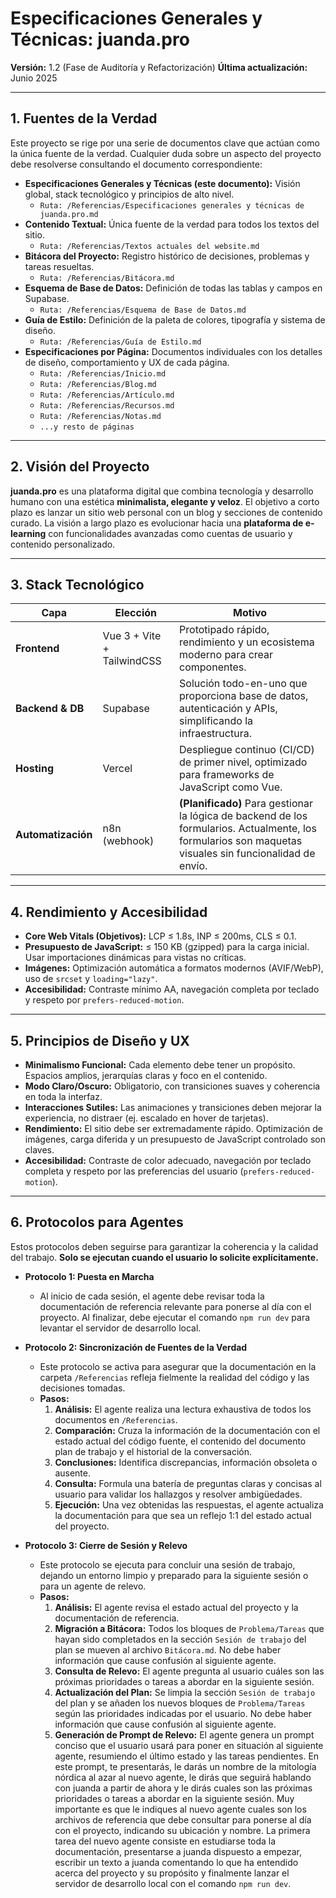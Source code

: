 # Especificaciones Generales y Técnicas: juanda.pro

**Versión:** 1.2 (Fase de Auditoría y Refactorización)
**Última actualización:** Junio 2025

---

## 1. Fuentes de la Verdad

Este proyecto se rige por una serie de documentos clave que actúan como la única fuente de la verdad. Cualquier duda sobre un aspecto del proyecto debe resolverse consultando el documento correspondiente:

- **Especificaciones Generales y Técnicas (este documento):** Visión global, stack tecnológico y principios de alto nivel.
  - `Ruta: /Referencias/Especificaciones generales y técnicas de juanda.pro.md`
- **Contenido Textual:** Única fuente de la verdad para todos los textos del sitio.
  - `Ruta: /Referencias/Textos actuales del website.md`
- **Bitácora del Proyecto:** Registro histórico de decisiones, problemas y tareas resueltas.
  - `Ruta: /Referencias/Bitácora.md`
- **Esquema de Base de Datos:** Definición de todas las tablas y campos en Supabase.
  - `Ruta: /Referencias/Esquema de Base de Datos.md`
- **Guía de Estilo:** Definición de la paleta de colores, tipografía y sistema de diseño.
  - `Ruta: /Referencias/Guía de Estilo.md`
- **Especificaciones por Página:** Documentos individuales con los detalles de diseño, comportamiento y UX de cada página.
  - `Ruta: /Referencias/Inicio.md`
  - `Ruta: /Referencias/Blog.md`
  - `Ruta: /Referencias/Artículo.md`
  - `Ruta: /Referencias/Recursos.md`
  - `Ruta: /Referencias/Notas.md`
  - `...y resto de páginas`

---

## 2. Visión del Proyecto

**juanda.pro** es una plataforma digital que combina tecnología y desarrollo humano con una estética **minimalista, elegante y veloz**. El objetivo a corto plazo es lanzar un sitio web personal con un blog y secciones de contenido curado. La visión a largo plazo es evolucionar hacia una **plataforma de e-learning** con funcionalidades avanzadas como cuentas de usuario y contenido personalizado.

---

## 3. Stack Tecnológico

| Capa | Elección | Motivo |
|---|---|---|
| **Frontend** | Vue 3 + Vite + TailwindCSS | Prototipado rápido, rendimiento y un ecosistema moderno para crear componentes. |
| **Backend & DB** | Supabase | Solución todo-en-uno que proporciona base de datos, autenticación y APIs, simplificando la infraestructura. |
| **Hosting** | Vercel | Despliegue continuo (CI/CD) de primer nivel, optimizado para frameworks de JavaScript como Vue. |
| **Automatización** | n8n (webhook) | **(Planificado)** Para gestionar la lógica de backend de los formularios. Actualmente, los formularios son maquetas visuales sin funcionalidad de envío. |

---

## 4. Rendimiento y Accesibilidad

- **Core Web Vitals (Objetivos):** LCP ≤ 1.8s, INP ≤ 200ms, CLS ≤ 0.1.
- **Presupuesto de JavaScript:** ≤ 150 KB (gzipped) para la carga inicial. Usar importaciones dinámicas para vistas no críticas.
- **Imágenes:** Optimización automática a formatos modernos (AVIF/WebP), uso de `srcset` y `loading="lazy"`.
- **Accesibilidad:** Contraste mínimo AA, navegación completa por teclado y respeto por `prefers-reduced-motion`.

---

## 5. Principios de Diseño y UX

- **Minimalismo Funcional:** Cada elemento debe tener un propósito. Espacios amplios, jerarquías claras y foco en el contenido.
- **Modo Claro/Oscuro:** Obligatorio, con transiciones suaves y coherencia en toda la interfaz.
- **Interacciones Sutiles:** Las animaciones y transiciones deben mejorar la experiencia, no distraer (ej. escalado en hover de tarjetas).
- **Rendimiento:** El sitio debe ser extremadamente rápido. Optimización de imágenes, carga diferida y un presupuesto de JavaScript controlado son claves.
- **Accesibilidad:** Contraste de color adecuado, navegación por teclado completa y respeto por las preferencias del usuario (`prefers-reduced-motion`).

---

## 6. Protocolos para Agentes

Estos protocolos deben seguirse para garantizar la coherencia y la calidad del trabajo. **Solo se ejecutan cuando el usuario lo solicite explícitamente.**

- **Protocolo 1: Puesta en Marcha**
  - Al inicio de cada sesión, el agente debe revisar toda la documentación de referencia relevante para ponerse al día con el proyecto. Al finalizar, debe ejecutar el comando `npm run dev` para levantar el servidor de desarrollo local.

- **Protocolo 2: Sincronización de Fuentes de la Verdad**
  - Este protocolo se activa para asegurar que la documentación en la carpeta `/Referencias` refleja fielmente la realidad del código y las decisiones tomadas.
  - **Pasos:**
    1. **Análisis:** El agente realiza una lectura exhaustiva de todos los documentos en `/Referencias`.
    2. **Comparación:** Cruza la información de la documentación con el estado actual del código fuente, el contenido del documento plan de trabajo y el historial de la conversación.
    3. **Conclusiones:** Identifica discrepancias, información obsoleta o ausente.
    4. **Consulta:** Formula una batería de preguntas claras y concisas al usuario para validar los hallazgos y resolver ambigüedades.
    5. **Ejecución:** Una vez obtenidas las respuestas, el agente actualiza la documentación para que sea un reflejo 1:1 del estado actual del proyecto.

- **Protocolo 3: Cierre de Sesión y Relevo**
  - Este protocolo se ejecuta para concluir una sesión de trabajo, dejando un entorno limpio y preparado para la siguiente sesión o para un agente de relevo.
  - **Pasos:**
    1. **Análisis:** El agente revisa el estado actual del proyecto y la documentación de referencia.
    2. **Migración a Bitácora:** Todos los bloques de `Problema/Tareas` que hayan sido completados en la sección `Sesión de trabajo` del plan se mueven al archivo `Bitácora.md`. No debe haber información que cause confusión al siguiente agente.
    3. **Consulta de Relevo:** El agente pregunta al usuario cuáles son las próximas prioridades o tareas a abordar en la siguiente sesión.
    4. **Actualización del Plan:** Se limpia la sección `Sesión de trabajo` del plan y se añaden los nuevos bloques de `Problema/Tareas` según las prioridades indicadas por el usuario. No debe haber información que cause confusión al siguiente agente.
    5. **Generación de Prompt de Relevo:** El agente genera un prompt conciso que el usuario usará para poner en situación al siguiente agente, resumiendo el último estado y las tareas pendientes. En este prompt, te presentarás, le darás un nombre de la mitología nórdica al azar al nuevo agente, le dirás que seguirá hablando con juanda a partir de ahora y le dirás cuales son las próximas prioridades o tareas a abordar en la siguiente sesión. Muy importante es que le indiques al nuevo agente cuales son los archivos de referencia que debe consultar para ponerse al día con el proyecto, indicando su ubicación y nombre. La primera tarea del nuevo agente consiste en estudiarse toda la documentación, presentarse a juanda dispuesto a empezar, escribir un texto a juanda comentando lo que ha entendido acerca del proyecto y su propósito y finalmente lanzar el servidor de desarrollo local con el comando `npm run dev`.
